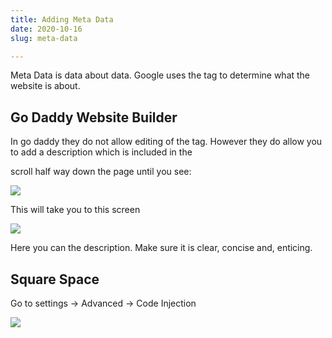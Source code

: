 ```yaml
---
title: Adding Meta Data
date: 2020-10-16
slug: meta-data

---
```

Meta Data is data about data. Google uses the <head> tag to determine what the website is about. 

## Go Daddy Website Builder

In go daddy they do not allow editing of the <head> tag. However they do allow you to add a description which is included in the <head>

scroll half way down the page until you see:

![](/screen-shot-2020-10-16-at-4-13-56-pm.png)

This will take you to this screen

![](/screen-shot-2020-10-16-at-4-14-39-pm.png)

Here you can the description. Make sure it is clear, concise and, enticing. 

## Square Space

Go to settings -> Advanced -> Code Injection

![](/screen-shot-2020-10-16-at-4-19-46-pm.png)

 